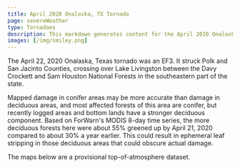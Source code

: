 ```yaml
---
title: April 2020 Onalaska, TX Tornado
page: severeWeather
type: Tornadoes
description: This markdown generates content for the April 2020 Onalaska, TX Tornado page
images: [/img/smiley.png]
---
```


The April 22, 2020 Onalaska, Texas tornado was an EF3. It struck Polk and San Jacinto Counties, crossing over Lake Livingston between the Davy Crockett and Sam Houston National Forests in the southeastern part of the state.

Mapped damage in conifer areas may be more accurate than damage in deciduous areas, and most affected forests of this area are conifer, but recently logged areas and bottom lands have a stronger deciduous component. Based on ForWarn's MODIS 8-day time series, the more deciduous forests here were about 55% greened up by April 21, 2020 compared to about 30% a year earlier. This could result in ephemeral leaf stripping in those deciduous areas that could obscure actual damage. 

The maps below are a provisional top-of-atmosphere dataset.
